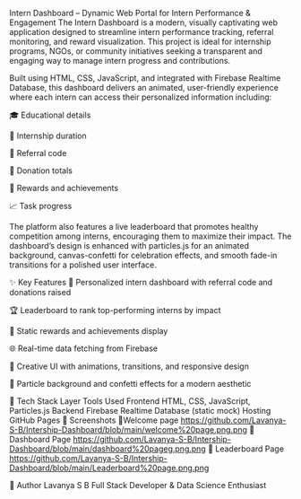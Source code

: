 Intern Dashboard – Dynamic Web Portal for Intern Performance & Engagement
The Intern Dashboard is a modern, visually captivating web application designed to streamline intern performance tracking, referral monitoring, and reward visualization. This project is ideal for internship programs, NGOs, or community initiatives seeking a transparent and engaging way to manage intern progress and contributions.

Built using HTML, CSS, JavaScript, and integrated with Firebase Realtime Database, this dashboard delivers an animated, user-friendly experience where each intern can access their personalized information including:

🎓 Educational details

📅 Internship duration

🧾 Referral code

💸 Donation totals

🎁 Rewards and achievements

📈 Task progress

The platform also features a live leaderboard that promotes healthy competition among interns, encouraging them to maximize their impact. The dashboard’s design is enhanced with particles.js for an animated background, canvas-confetti for celebration effects, and smooth fade-in transitions for a polished user interface.

✨ Key Features
🔐 Personalized intern dashboard with referral code and donations raised

🏆 Leaderboard to rank top-performing interns by impact

🎁 Static rewards and achievements display

🌐 Real-time data fetching from Firebase

💫 Creative UI with animations, transitions, and responsive design

🎨 Particle background and confetti effects for a modern aesthetic

🧰 Tech Stack
Layer	Tools Used
Frontend	HTML, CSS, JavaScript, Particles.js
Backend	Firebase Realtime Database (static mock)
Hosting	GitHub Pages
📸 Screenshots
🔹Welcome page
https://github.com/Lavanya-S-B/Intership-Dashboard/blob/main/welcome%20page.png.png
🔹 Dashboard Page
https://github.com/Lavanya-S-B/Intership-Dashboard/blob/main/dashboard%20pageg.png.png
 🔹 Leaderboard Page
https://github.com/Lavanya-S-B/Intership-Dashboard/blob/main/Leaderboard%20page.png.png

👤 Author
Lavanya S B
Full Stack Developer & Data Science Enthusiast
